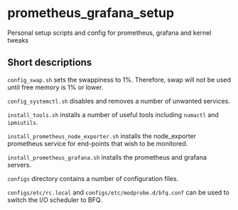 # prometheus_grafana_setup
Personal setup scripts and config for prometheus, grafana and kernel tweaks

## Short descriptions

`config_swap.sh` sets the swappiness to 1%. Therefore, swap will not be used until free memory is 1% or lower.

`config_systemctl.sh` disables and removes a number of unwanted services.

`install_tools.sh` installs a number of useful tools including `numactl` and `ipmiutils`.

`install_prometheus_node_exporter.sh` installs the node_exporter prometheus service for end-points that wish to be monitored.

`install_prometheus_grafana.sh` installs the prometheus and grafana servers.

`configs` directory contains a number of configuration files.

`configs/etc/rc.local` and `configs/etc/modprobe.d/bfq.conf` can be used to switch the I/O scheduler to BFQ.
